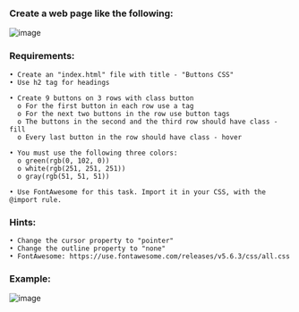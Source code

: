 ### Create a web page like the following:

![image](https://github.com/nsinorov/SoftUniMainPath/assets/45227327/283324f8-38b3-4621-83a7-8596bb75a11a)

### Requirements:

    • Create an "index.html" file with title - "Buttons CSS"
    • Use h2 tag for headings
    
    • Create 9 buttons on 3 rows with class button
      o For the first button in each row use a tag
      o For the next two buttons in the row use button tags
      o The buttons in the second and the third row should have class - fill
      o Every last button in the row should have class - hover
      
    • You must use the following three colors: 
      o green(rgb(0, 102, 0))
      o white(rgb(251, 251, 251))
      o gray(rgb(51, 51, 51))
      
    • Use FontAwesome for this task. Import it in your CSS, with the @import rule.

### Hints:

    • Change the cursor property to "pointer"
    • Change the outline property to "none"
    • FontAwesome: https://use.fontawesome.com/releases/v5.6.3/css/all.css

### Example: 

![image](https://github.com/nsinorov/SoftUniMainPath/assets/45227327/73da352f-c2a9-45c6-9805-00210bf6d175)
